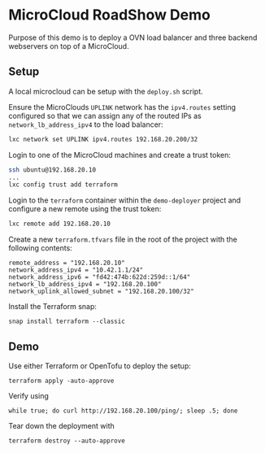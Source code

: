 # MicroCloud RoadShow Demo

Purpose of this demo is to deploy a OVN load balancer and three backend webservers on top of a MicroCloud.

## Setup

A local microcloud can be setup with the `deploy.sh` script.

Ensure the MicroClouds `UPLINK` network has the `ipv4.routes` setting configured so that we can
assign any of the routed IPs as `network_lb_address_ipv4` to the load balancer:

```bash
lxc network set UPLINK ipv4.routes 192.168.20.200/32
```

Login to one of the MicroCloud machines and create a trust token:

```bash
ssh ubuntu@192.168.20.10
...
lxc config trust add terraform
```

Login to the `terraform` container within the `demo-deployer` project and configure a new remote using the trust token:

```bash
lxc remote add 192.168.20.10
```

Create a new `terraform.tfvars` file in the root of the project with the following contents:

```
remote_address = "192.168.20.10"
network_address_ipv4 = "10.42.1.1/24"
network_address_ipv6 = "fd42:474b:622d:259d::1/64"
network_lb_address_ipv4 = "192.168.20.100"
network_uplink_allowed_subnet = "192.168.20.100/32"
```

Install the Terraform snap:

```
snap install terraform --classic
```

## Demo

Use either Terraform or OpenTofu to deploy the setup:

```
terraform apply -auto-approve
```

Verify using

```
while true; do curl http://192.168.20.100/ping/; sleep .5; done
```

Tear down the deployment with

```
terraform destroy --auto-approve
```
